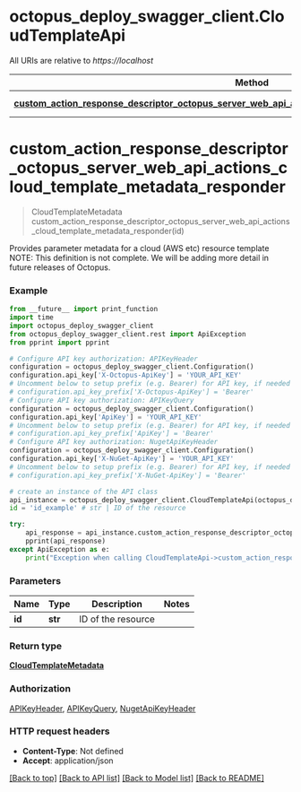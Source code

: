 # octopus_deploy_swagger_client.CloudTemplateApi

All URIs are relative to *https://localhost*

Method | HTTP request | Description
------------- | ------------- | -------------
[**custom_action_response_descriptor_octopus_server_web_api_actions_cloud_template_metadata_responder**](CloudTemplateApi.md#custom_action_response_descriptor_octopus_server_web_api_actions_cloud_template_metadata_responder) | **POST** /api/cloudtemplate/{id}/metadata | 


# **custom_action_response_descriptor_octopus_server_web_api_actions_cloud_template_metadata_responder**
> CloudTemplateMetadata custom_action_response_descriptor_octopus_server_web_api_actions_cloud_template_metadata_responder(id)



Provides parameter metadata for a cloud (AWS etc) resource template  NOTE: This definition is not complete. We will be adding more detail in future releases of Octopus.

### Example
```python
from __future__ import print_function
import time
import octopus_deploy_swagger_client
from octopus_deploy_swagger_client.rest import ApiException
from pprint import pprint

# Configure API key authorization: APIKeyHeader
configuration = octopus_deploy_swagger_client.Configuration()
configuration.api_key['X-Octopus-ApiKey'] = 'YOUR_API_KEY'
# Uncomment below to setup prefix (e.g. Bearer) for API key, if needed
# configuration.api_key_prefix['X-Octopus-ApiKey'] = 'Bearer'
# Configure API key authorization: APIKeyQuery
configuration = octopus_deploy_swagger_client.Configuration()
configuration.api_key['ApiKey'] = 'YOUR_API_KEY'
# Uncomment below to setup prefix (e.g. Bearer) for API key, if needed
# configuration.api_key_prefix['ApiKey'] = 'Bearer'
# Configure API key authorization: NugetApiKeyHeader
configuration = octopus_deploy_swagger_client.Configuration()
configuration.api_key['X-NuGet-ApiKey'] = 'YOUR_API_KEY'
# Uncomment below to setup prefix (e.g. Bearer) for API key, if needed
# configuration.api_key_prefix['X-NuGet-ApiKey'] = 'Bearer'

# create an instance of the API class
api_instance = octopus_deploy_swagger_client.CloudTemplateApi(octopus_deploy_swagger_client.ApiClient(configuration))
id = 'id_example' # str | ID of the resource

try:
    api_response = api_instance.custom_action_response_descriptor_octopus_server_web_api_actions_cloud_template_metadata_responder(id)
    pprint(api_response)
except ApiException as e:
    print("Exception when calling CloudTemplateApi->custom_action_response_descriptor_octopus_server_web_api_actions_cloud_template_metadata_responder: %s\n" % e)
```

### Parameters

Name | Type | Description  | Notes
------------- | ------------- | ------------- | -------------
 **id** | **str**| ID of the resource | 

### Return type

[**CloudTemplateMetadata**](CloudTemplateMetadata.md)

### Authorization

[APIKeyHeader](../README.md#APIKeyHeader), [APIKeyQuery](../README.md#APIKeyQuery), [NugetApiKeyHeader](../README.md#NugetApiKeyHeader)

### HTTP request headers

 - **Content-Type**: Not defined
 - **Accept**: application/json

[[Back to top]](#) [[Back to API list]](../README.md#documentation-for-api-endpoints) [[Back to Model list]](../README.md#documentation-for-models) [[Back to README]](../README.md)

